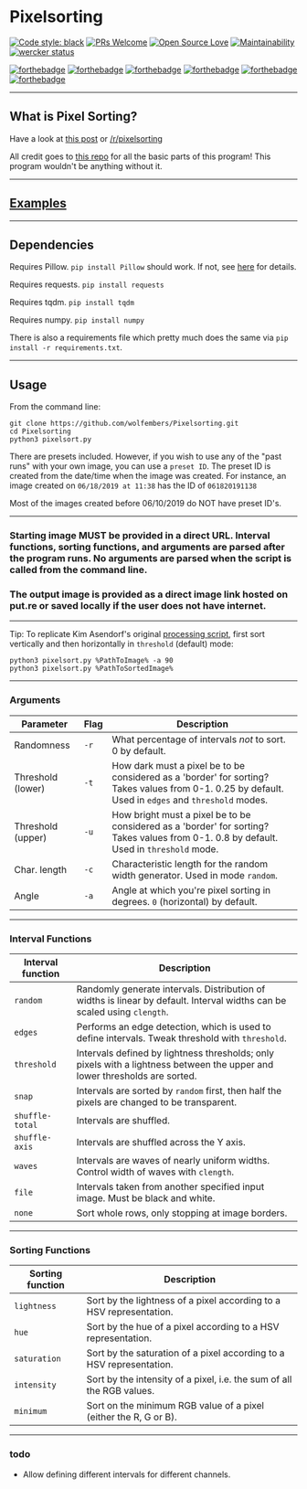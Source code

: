# Pixelsorting

[![Code style: black](https://img.shields.io/badge/code%20style-black-000000.svg)](https://github.com/ambv/black) [![PRs Welcome](https://img.shields.io/badge/PRs-welcome-brightgreen.svg?style=flat-square)](http://makeapullrequest.com) [![Open Source Love](https://badges.frapsoft.com/os/v2/open-source.svg?v=103)](https://github.com/ellerbrock/open-source-badges/) [![Maintainability](https://api.codeclimate.com/v1/badges/5e5052b4e32df297ac6d/maintainability)](https://codeclimate.com/github/wolfembers/Pixelsorting/maintainability) [![wercker status](https://app.wercker.com/status/052adc9987159b96aea8885ccef4d9e2/s/master "wercker status")](https://app.wercker.com/project/byKey/052adc9987159b96aea8885ccef4d9e2)

[![forthebadge](https://forthebadge.com/images/badges/as-seen-on-tv.svg)](https://forthebadge.com) [![forthebadge](https://forthebadge.com/images/badges/certified-cousin-terio.svg)](https://forthebadge.com) [![forthebadge](https://forthebadge.com/images/badges/contains-technical-debt.svg)](https://forthebadge.com) [![forthebadge](https://forthebadge.com/images/badges/designed-in-ms-paint.svg)](https://forthebadge.com) [![forthebadge](https://forthebadge.com/images/badges/made-with-python.svg)](https://forthebadge.com) [![forthebadge](https://forthebadge.com/images/badges/mom-made-pizza-rolls.svg)](https://forthebadge.com)

---

## What is Pixel Sorting?

Have a look at [this post](http://satyarth.me/articles/pixel-sorting/) or [/r/pixelsorting](http://www.reddit.com/r/pixelsorting/top/)

All credit goes to [this repo](https://github.com/satyarth/pixelsort) for all the basic parts of this program! This program wouldn't be anything without it.

---

## [Examples](https://github.com/wolfembers/Pixelsorting/blob/master/outputs.md)

---

## Dependencies

Requires Pillow. `pip install Pillow` should work. If not, see [here](https://pillow.readthedocs.org/en/3.0.0/installation.html#linux-installation) for details.

Requires requests. `pip install requests`

Requires tqdm. `pip install tqdm`

Requires numpy. `pip install numpy`

There is also a requirements file which pretty much does the same via `pip install -r requirements.txt`.

---

## Usage

From the command line:

```
git clone https://github.com/wolfembers/Pixelsorting.git
cd Pixelsorting
python3 pixelsort.py
```

There are presets included. However, if you wish to use any of the "past runs" with your own image, you can use a `preset ID`. The preset ID is created from the date/time when the image was created.
For instance, an image created on `06/18/2019 at 11:38` has the ID of `061820191138`

Most of the images created before 06/10/2019 do NOT have preset ID's.

---

### Starting image MUST be provided in a direct URL. Interval functions, sorting functions, and arguments are parsed after the program runs. No arguments are parsed when the script is called from the command line.

### The output image is provided as a direct image link hosted on put.re or saved locally if the user does not have internet.

---

Tip: To replicate Kim Asendorf's original [processing script](https://github.com/kimasendorf/ASDFPixelSort), first sort vertically and then horizontally in `threshold` (default) mode:

```
python3 pixelsort.py %PathToImage% -a 90
python3 pixelsort.py %PathToSortedImage%
```

---

### Arguments

Parameter 			    | Flag 	| Description
------------------------|-------|------------
Randomness 			    | `-r`	| What percentage of intervals *not* to sort. 0 by default.
Threshold (lower) 	    | `-t`	| How dark must a pixel be to be considered as a 'border' for sorting? Takes values from 0-1. 0.25 by default. Used in `edges` and `threshold` modes.
Threshold (upper) 	    | `-u`	| How bright must a pixel be to be considered as a 'border' for sorting? Takes values from 0-1. 0.8 by default. Used in `threshold` mode.
Char. length		    | `-c`	| Characteristic length for the random width generator. Used in mode `random`.
Angle 				    | `-a`	| Angle at which you're pixel sorting in degrees. `0` (horizontal) by default.

---

### Interval Functions

Interval function 	    | Description
------------------------|------------
`random`			    | Randomly generate intervals. Distribution of widths is linear by default. Interval widths can be scaled using `clength`.
`edges`				    | Performs an edge detection, which is used to define intervals. Tweak threshold with `threshold`.
`threshold`			    | Intervals defined by lightness thresholds; only pixels with a lightness between the upper and lower thresholds are sorted.
`snap`                  | Intervals are sorted by `random` first, then half the pixels are changed to be transparent.
`shuffle-total`         | Intervals are shuffled.
`shuffle-axis`          | Intervals are shuffled across the Y axis.
`waves`				    | Intervals are waves of nearly uniform widths. Control width of waves with `clength`.
`file`				    | Intervals taken from another specified input image. Must be black and white.
`none`				    | Sort whole rows, only stopping at image borders.

---

### Sorting Functions

Sorting function        | Description
------------------------|------------
`lightness`             | Sort by the lightness of a pixel according to a HSV representation.
`hue`                   | Sort by the hue of a pixel according to a HSV representation.
`saturation`            | Sort by the saturation of a pixel according to a HSV representation.
`intensity`             | Sort by the intensity of a pixel, i.e. the sum of all the RGB values.
`minimum`               | Sort on the minimum RGB value of a pixel (either the R, G or B).

---

### todo

* Allow defining different intervals for different channels.
